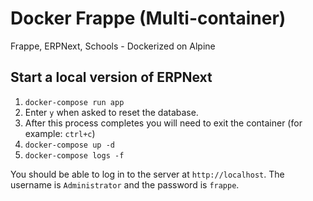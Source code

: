 # Docker Frappe (Multi-container)

Frappe, ERPNext, Schools - Dockerized on Alpine

## Start a local version of ERPNext

1. `docker-compose run app`
2. Enter `y` when asked to reset the database.
2. After this process completes you will need to exit the container (for example: `ctrl+c`)
3. `docker-compose up -d`
4. `docker-compose logs -f`

You should be able to log in to the server at `http://localhost`. The username is `Administrator` and the password is `frappe`.

